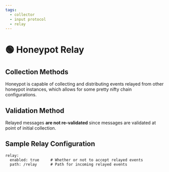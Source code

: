```yaml
---
tags:
  - collector
  - input protocol
  - relay
---
```


# 🟢 Honeypot Relay


## Collection Methods

Honeypot is capable of collecting and distributing events relayed from other honeypot instances, which allows for some pretty nifty chain configurations.


## Validation Method

Relayed messages **are not re-validated** since messages are validated at point of initial collection.


## Sample Relay Configuration

```
relay:
  enabled: true     # Whether or not to accept relayed events
  path: /relay      # Path for incoming relayed events
```
